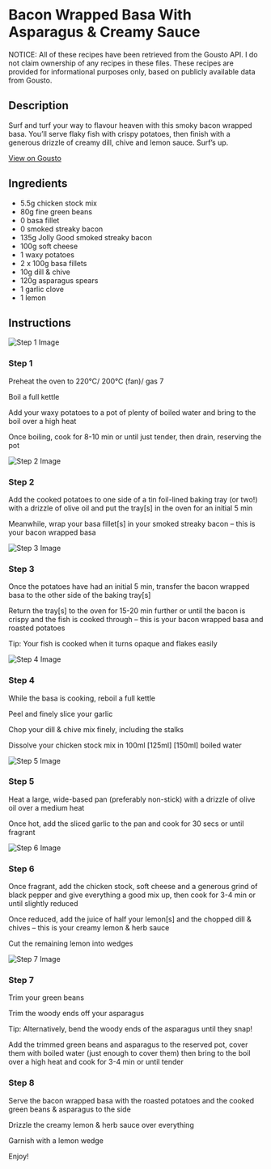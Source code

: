 # Bacon Wrapped Basa With Asparagus & Creamy Sauce

NOTICE: All of these recipes have been retrieved from the Gousto API. I do not claim ownership of any recipes in these files. These recipes are provided for informational purposes only, based on publicly available data from Gousto.

## Description

Surf and turf your way to flavour heaven with this smoky bacon wrapped basa. You’ll serve flaky fish with crispy potatoes, then finish with a generous drizzle of creamy dill, chive and lemon sauce. Surf’s up.

[View on Gousto](https://www.gousto.co.uk/recipes/cookbook/bacon-wrapped-basa-with-asparagus-creamy-sauce)

## Ingredients

- 5.5g chicken stock mix
- 80g fine green beans
- 0 basa fillet
- 0 smoked streaky bacon
- 135g Jolly Good smoked streaky bacon
- 100g soft cheese
- 1 waxy potatoes
- 2 x 100g basa fillets
- 10g dill & chive
- 120g asparagus spears
- 1 garlic clove
- 1 lemon

## Instructions

![Step 1 Image](https://production-media.gousto.co.uk/cms/recipe-step-image/Step-1-1709311416731-x200.jpg)

### Step 1

Preheat the oven to 220°C/ 200°C (fan)/ gas 7

Boil a full kettle

Add your waxy potatoes to a pot of plenty of boiled water and bring to the boil over a high heat

Once boiling, cook for 8-10 min or until just tender, then drain, reserving the pot

![Step 2 Image](https://production-media.gousto.co.uk/cms/recipe-step-image/Step-2-1709311426376-x200.jpg)

### Step 2

Add the cooked potatoes to one side of a tin foil-lined baking tray (or two!) with a drizzle of olive oil and put the tray[s] in the oven for an initial 5 min

Meanwhile, wrap your basa fillet[s] in your smoked streaky bacon – this is your bacon wrapped basa

![Step 3 Image](https://production-media.gousto.co.uk/cms/recipe-step-image/Step-3-1709311431774-x200.jpg)

### Step 3

Once the potatoes have had an initial 5 min, transfer the bacon wrapped basa to the other side of the baking tray[s]

Return the tray[s] to the oven for 15-20 min further or until the bacon is crispy and the fish is cooked through – this is your bacon wrapped basa and roasted potatoes

Tip: Your fish is cooked when it turns opaque and flakes easily

![Step 4 Image](https://production-media.gousto.co.uk/cms/recipe-step-image/Step-4-1709311441228-x200.jpg)

### Step 4

While the basa is cooking, reboil a full kettle

Peel and finely slice your garlic

Chop your dill & chive mix finely, including the stalks

Dissolve your chicken stock mix in 100ml <span class="text-purple">[125ml]</span><span class="text-danger"> [150ml] </span>boiled water

![Step 5 Image](https://production-media.gousto.co.uk/cms/recipe-step-image/Step-5-1709311447179-x200.jpg)

### Step 5

Heat a large, wide-based pan (preferably non-stick) with a drizzle of olive oil over a medium heat

Once hot, add the sliced garlic to the pan and cook for 30 secs or until fragrant

![Step 6 Image](https://production-media.gousto.co.uk/cms/recipe-step-image/Step-6-1709311452740-x200.jpg)

### Step 6

Once fragrant, add the chicken stock, soft cheese and a generous grind of black pepper and give everything a good mix up, then cook for 3-4 min or until slightly reduced

Once reduced, add the juice of half your lemon[s] and the chopped dill & chives – this is your creamy lemon & herb sauce

Cut the remaining lemon into wedges

![Step 7 Image](https://production-media.gousto.co.uk/cms/recipe-step-image/step-7-1709311458346-x200.jpg)

### Step 7

Trim your green beans

Trim the woody ends off your asparagus

Tip: Alternatively, bend the woody ends of the asparagus until they snap!

Add the trimmed green beans and asparagus to the reserved pot, cover them with boiled water (just enough to cover them) then bring to the boil over a high heat and cook for 3-4 min or until tender

### Step 8

Serve the bacon wrapped basa with the roasted potatoes and the cooked green beans & asparagus to the side

Drizzle the creamy lemon & herb sauce over everything

Garnish with a lemon wedge

Enjoy!

